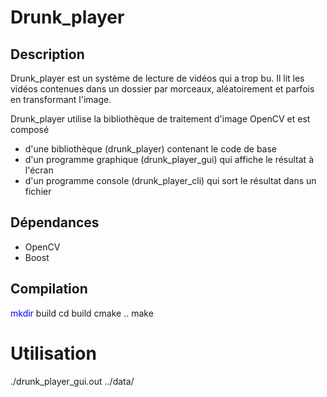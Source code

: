 # Drunk_player

## Description

Drunk_player est un système de lecture de vidéos qui a trop bu.
Il lit les vidéos contenues dans un dossier par morceaux, aléatoirement
et parfois en transformant l'image.

Drunk_player utilise la bibliothèque de traitement d'image OpenCV et est composé

* d'une bibliothèque (drunk_player) contenant le code de base
* d'un programme graphique (drunk_player_gui) qui affiche le résultat à l'écran
* d'un programme console (drunk_player_cli) qui sort le résultat dans un fichier

## Dépendances

* OpenCV
* Boost

## Compilation

<span style="color:blue"> mkdir </span> build
cd build
cmake ..
make

# Utilisation

./drunk_player_gui.out ../data/